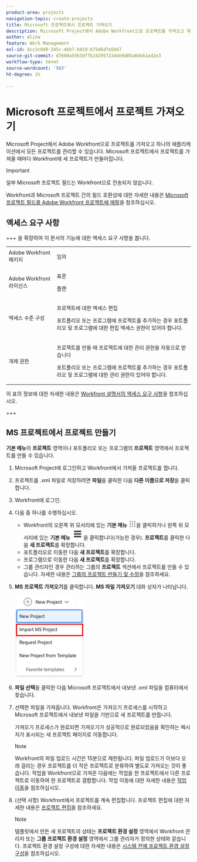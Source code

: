 ```yaml
---
product-area: projects
navigation-topic: create-projects
title: Microsoft 프로젝트에서 프로젝트 가져오기
description: Microsoft Project에서 Adobe Workfront으로 프로젝트를 가져오고 하나의 애플리케이션에서 모든 프로젝트를 관리할 수 있습니다. Microsoft 프로젝트에서 프로젝트를 가져올 때마다 Workfront에 새 프로젝트가 만들어집니다.
author: Alina
feature: Work Management
exl-id: dcc3c049-245c-4bb7-b819-b75d6d7e5b67
source-git-commit: d7600a55b3dffb242957234de9d85a0deb1ad2e3
workflow-type: tm+mt
source-wordcount: '563'
ht-degree: 1%

---
```


# Microsoft 프로젝트에서 프로젝트 가져오기

<!-- Audited: 4/2025 -->

Microsoft Project에서 Adobe Workfront으로 프로젝트를 가져오고 하나의 애플리케이션에서 모든 프로젝트를 관리할 수 있습니다. Microsoft 프로젝트에서 프로젝트를 가져올 때마다 Workfront에 새 프로젝트가 만들어집니다.

>[!IMPORTANT]
>
>일부 Microsoft 프로젝트 필드는 Workfront으로 전송되지 않습니다.
>
>Workfront과 Microsoft 프로젝트 간의 필드 호환성에 대한 자세한 내용은 [Microsoft 프로젝트 필드를 Adobe Workfront 프로젝트에 매핑](../../../manage-work/projects/manage-projects/map-ms-project-fields-to-workfront.md)을 참조하십시오.

## 액세스 요구 사항

+++ 을 확장하여 이 문서의 기능에 대한 액세스 요구 사항을 봅니다. 

<table style="table-layout:auto"> 
 <col> 
 <col> 
 <tbody> 
  <tr> 
   <td role="rowheader">Adobe Workfront 패키지</td> 
   <td> <p>임의</p> </td> 
  </tr> 
  <tr> 
   <td role="rowheader">Adobe Workfront 라이선스</td> 
   <td> <p>표준</p> 
    <p>플랜</p>
   </td> 
  </tr> 
  <tr> 
   <td role="rowheader">액세스 수준 구성</td> 
   <td> <p>프로젝트에 대한 액세스 편집</p> 
   <p>포트폴리오 또는 프로그램에 프로젝트를 추가하는 경우 포트폴리오 및 프로그램에 대한 편집 액세스 권한이 있어야 합니다.</p>
   </td> 
  </tr> 
  <tr> 
   <td role="rowheader">개체 권한</td> 
   <td> <p>프로젝트를 만들 때 프로젝트에 대한 관리 권한을 자동으로 받습니다</p>
   <p>포트폴리오 또는 프로그램에 프로젝트를 추가하는 경우 포트폴리오 및 프로그램에 대한 관리 권한이 있어야 합니다.</p>
   </td> 
    </td> 
  </tr> 
 </tbody> 
</table>

이 표의 정보에 대한 자세한 내용은 [Workfront 설명서의 액세스 요구 사항](/help/quicksilver/administration-and-setup/add-users/access-levels-and-object-permissions/access-level-requirements-in-documentation.md)을 참조하십시오.

+++

<!--old permissions model: 

<table style="table-layout:auto"> 
 <col> 
 <col> 
 <tbody> 
  <tr> 
   <td role="rowheader">Adobe Workfront plan</td> 
   <td> <p>Any</p> </td> 
  </tr> 
  <tr> 
   <td role="rowheader">Adobe Workfront license</td> 
   <td> <p>New: Standard </p> 
   Or
   <p>Current: Plan </p>
   </td> 
  </tr> 
  <tr> 
   <td role="rowheader">Access level</td> 
   <td> <p>Edit access to Projects</p> </td> 
  </tr> 
  <tr> 
   <td role="rowheader">Object permissions</td> 
   <td> <p>When you create a project you automatically receive Manage permissions to the project </p> </td> 
  </tr> 
 </tbody> 
</table>

-->

## MS 프로젝트에서 프로젝트 만들기

**기본 메뉴**&#x200B;의 **프로젝트** 영역이나 포트폴리오 또는 프로그램의 **프로젝트** 영역에서 프로젝트를 만들 수 있습니다.

1. Microsoft Project에 로그인하고 Workfront에서 가져올 프로젝트를 엽니다.
1. 프로젝트를 .xml 파일로 저장하려면 **파일**&#x200B;을 클릭한 다음 **다른 이름으로 저장**&#x200B;을 클릭합니다.

1. Workfront에 로그인.
1. 다음 중 하나를 수행하십시오.

   * Workfront의 오른쪽 위 모서리에 있는 **기본 메뉴** ![기본 메뉴 아이콘](assets/main-menu-icon.png)을 클릭하거나 왼쪽 위 모서리에 있는 **기본 메뉴** ![기본 메뉴 줄](assets/lines-main-menu.png)을 클릭합니다(가능한 경우). **프로젝트**&#x200B;를 클릭한 다음 **새 프로젝트**&#x200B;를 확장합니다.
   * 포트폴리오로 이동한 다음 **새 프로젝트**&#x200B;를 확장합니다.
   * 프로그램으로 이동한 다음 **새 프로젝트**&#x200B;를 확장합니다.
   * 그룹 관리자인 경우 관리하는 그룹의 **프로젝트** 섹션에서 프로젝트를 만들 수 있습니다. 자세한 내용은 [그룹의 프로젝트 만들기 및 수정](../../../administration-and-setup/manage-groups/work-with-group-objects/create-and-modify-a-groups-projects.md)을 참조하세요.

1. **MS 프로젝트 가져오기**&#x200B;를 클릭합니다. **MS 파일 가져오기** 대화 상자가 나타납니다.

   ![새 프로젝트 드롭다운](assets/import-ms-project-option.png)

1. **파일 선택**&#x200B;을 클릭한 다음 Microsoft 프로젝트에서 내보낸 .xml 파일을 컴퓨터에서 찾습니다.
1. 선택한 파일을 가져옵니다. Workfront은 가져오기 프로세스를 시작하고 Microsoft 프로젝트에서 내보낸 파일을 기반으로 새 프로젝트를 만듭니다.

   가져오기 프로세스가 완료되면 가져오기가 성공적으로 완료되었음을 확인하는 메시지가 표시되는 새 프로젝트 페이지로 이동합니다.

   >[!NOTE]
   >
   >Workfront의 파일 업로드 시간은 15분으로 제한됩니다. 파일 업로드가 이보다 오래 걸리는 경우 프로젝트를 더 작은 프로젝트로 분류하여 별도로 가져오는 것이 좋습니다. 작업을 Workfront으로 가져온 다음에는 작업을 한 프로젝트에서 다른 프로젝트로 이동하여 한 프로젝트로 결합합니다. 작업 이동에 대한 자세한 내용은 [작업 이동](../../../manage-work/tasks/manage-tasks/move-tasks.md)을 참조하십시오.

1. (선택 사항) Workfront에서 프로젝트를 계속 편집합니다. 프로젝트 편집에 대한 자세한 내용은 [프로젝트 편집](../../../manage-work/projects/manage-projects/edit-projects.md)을 참조하세요.


   >[!NOTE]
   >
   >템플릿에서 만든 새 프로젝트의 상태는 **프로젝트 환경 설정** 영역에서 Workfront 관리자 또는 **그룹 프로젝트 환경 설정** 영역에서 그룹 관리자가 정의한 상태와 같습니다. 프로젝트 환경 설정 구성에 대한 자세한 내용은 [시스템 전체 프로젝트 환경 설정 구성](../../../administration-and-setup/set-up-workfront/configure-system-defaults/set-project-preferences.md)을 참조하십시오.
